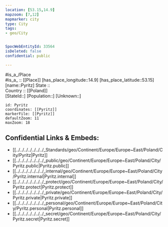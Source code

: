 ```yaml
---
location: [53.15,14.9] 
mapzoom: [7,12] 
mapmarker: city 
type: City
tags:
- geo/City


SpocWebEntityId: 33564
isDeleted: false
confidential: public

---
```

#is_a_/Place  
#is_a_ :: [[Place]] 
[has_place_longitude::14.9] 
[has_place_latitude::53.15] 
[name::Pyritz] 
State ::  
Country :: [[Poland]]  
[StateId::] 
[Population::] 
[Unknown::] 


```leaflet
id: Pyritz
coordinates: [[Pyritz]] 
markerFile: [[Pyritz]] 
defaultZoom: 11 
maxZoom: 18
```


## Confidential Links & Embeds: 
- [[../../../../../../../_Standards/geo/Continent/Europe/Europe~East/Poland/City/Pyritz|Pyritz]] 
- [[../../../../../../../_public/geo/Continent/Europe/Europe~East/Poland/City/Pyritz.public|Pyritz.public]] 
- [[../../../../../../../_internal/geo/Continent/Europe/Europe~East/Poland/City/Pyritz.internal|Pyritz.internal]] 
- [[../../../../../../../_protect/geo/Continent/Europe/Europe~East/Poland/City/Pyritz.protect|Pyritz.protect]] 
- [[../../../../../../../_private/geo/Continent/Europe/Europe~East/Poland/City/Pyritz.private|Pyritz.private]] 
- [[../../../../../../../_personal/geo/Continent/Europe/Europe~East/Poland/City/Pyritz.personal|Pyritz.personal]] 
- [[../../../../../../../_secret/geo/Continent/Europe/Europe~East/Poland/City/Pyritz.secret|Pyritz.secret]] 
